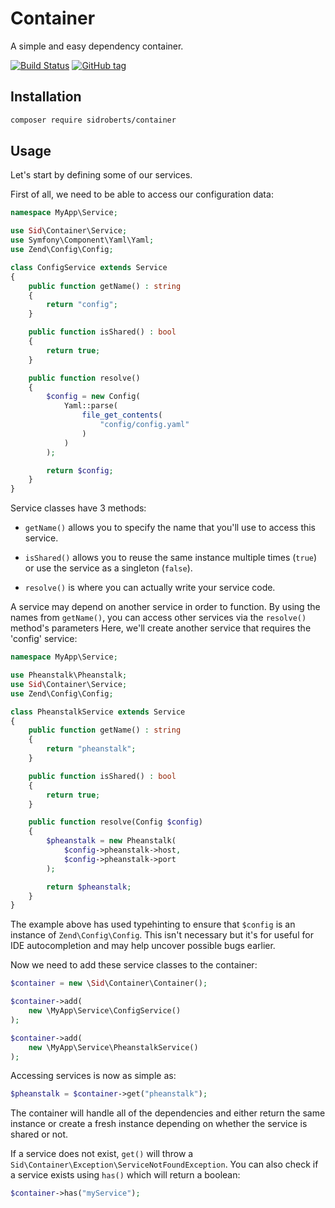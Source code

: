 # Container

A simple and easy dependency container.

[![Build Status](https://travis-ci.org/SidRoberts/container.svg?branch=master)](https://travis-ci.org/SidRoberts/container)
[![GitHub tag](https://img.shields.io/github/tag/sidroberts/container.svg?maxAge=2592000)]()



## Installation

```bash
composer require sidroberts/container
```



## Usage

Let's start by defining some of our services.

First of all, we need to be able to access our configuration data:

```php
namespace MyApp\Service;

use Sid\Container\Service;
use Symfony\Component\Yaml\Yaml;
use Zend\Config\Config;

class ConfigService extends Service
{
    public function getName() : string
    {
        return "config";
    }

    public function isShared() : bool
    {
        return true;
    }

    public function resolve()
    {
        $config = new Config(
            Yaml::parse(
                file_get_contents(
                    "config/config.yaml"
                )
            )
        );

        return $config;
    }
}
```

Service classes have 3 methods:

* `getName()` allows you to specify the name that you'll use to access this service.

* `isShared()` allows you to reuse the same instance multiple times (`true`) or use the service as a singleton (`false`).

* `resolve()` is where you can actually write your service code.

A service may depend on another service in order to function. By using the names from `getName()`, you can access other services via the `resolve()` method's parameters  Here, we'll create another service that requires the 'config' service:

```php
namespace MyApp\Service;

use Pheanstalk\Pheanstalk;
use Sid\Container\Service;
use Zend\Config\Config;

class PheanstalkService extends Service
{
    public function getName() : string
    {
        return "pheanstalk";
    }

    public function isShared() : bool
    {
        return true;
    }

    public function resolve(Config $config)
    {
        $pheanstalk = new Pheanstalk(
            $config->pheanstalk->host,
            $config->pheanstalk->port
        );

        return $pheanstalk;
    }
}
```

The example above has used typehinting to ensure that `$config` is an instance of `Zend\Config\Config`. This isn't necessary but it's for useful for IDE autocompletion and may help uncover possible bugs earlier.

Now we need to add these service classes to the container:

```php
$container = new \Sid\Container\Container();

$container->add(
    new \MyApp\Service\ConfigService()
);

$container->add(
    new \MyApp\Service\PheanstalkService()
);
```

Accessing services is now as simple as:

```php
$pheanstalk = $container->get("pheanstalk");
```

The container will handle all of the dependencies and either return the same instance or create a fresh instance depending on whether the service is shared or not.

If a service does not exist, `get()` will throw a `Sid\Container\Exception\ServiceNotFoundException`. You can also check if a service exists using `has()` which will return a boolean:

```php
$container->has("myService");
```
